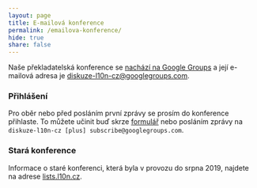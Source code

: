 ```yaml
---
layout: page
title: E-mailová konference
permalink: /emailova-konference/
hide: true
share: false
---
```


Naše překladatelská konference se [nachází na Google Groups](https://groups.google.com/d/forum/diskuze-l10n-cz) a její e-mailová adresa je [diskuze-l10n-cz@googlegroups.com](mailto:diskuze-l10n-cz@googlegroups.com).

### Přihlášení

Pro oběr nebo před posláním první zprávy se prosím do konference přihlaste. To můžete učinit buď skrze [formulář](https://groups.google.com/d/forum/diskuze-l10n-cz/join) nebo posláním zprávy na `diskuze-l10n-cz [plus] subscribe@googlegroups.com`.

### Stará konference

Informace o staré konferenci, která byla v provozu do srpna 2019, najdete na adrese [lists.l10n.cz](https://lists.l10n.cz/).
